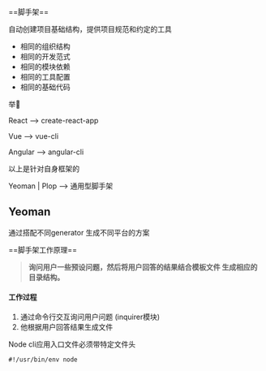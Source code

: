 ==脚手架==

自动创建项目基础结构，提供项目规范和约定的工具

- 相同的组织结构
- 相同的开发范式
- 相同的模块依赖
- 相同的工具配置
- 相同的基础代码



举🌰

React   --> create-react-app

Vue --> vue-cli

Angular --> angular-cli

以上是针对自身框架的



Yeoman | Plop --> 通用型脚手架

## Yeoman

通过搭配不同generator 生成不同平台的方案





==脚手架工作原理==

> **询问用户一些预设问题，然后将用户回答的结果结合模板文件 生成相应的目录结构。**



#### 工作过程

1. 通过命令行交互询问用户问题 (inquirer模块)
2. 他根据用户回答结果生成文件



Node cli应用入口文件必须带特定文件头

```shell
#!/usr/bin/env node
```

